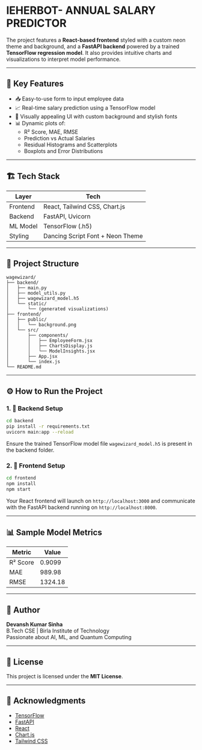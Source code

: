 
# lEHERBOT- ANNUAL SALARY PREDICTOR


The project features a **React-based frontend** styled with a custom neon theme and background, and a **FastAPI backend** powered by a trained **TensorFlow regression model**. It also provides intuitive charts and visualizations to interpret model performance.

---

## 🚀 Key Features

- 📥 Easy-to-use form to input employee data
- 📈 Real-time salary prediction using a TensorFlow model
- 🎨 Visually appealing UI with custom background and stylish fonts
- 📊 Dynamic plots of:
  - R² Score, MAE, RMSE
  - Prediction vs Actual Salaries
  - Residual Histograms and Scatterplots
  - Boxplots and Error Distributions

---

## 🏗️ Tech Stack

| Layer     | Tech                         |
|-----------|------------------------------|
| Frontend  | React, Tailwind CSS, Chart.js |
| Backend   | FastAPI, Uvicorn             |
| ML Model  | TensorFlow (.h5)             |
| Styling   | Dancing Script Font + Neon Theme |

---

## 📁 Project Structure

```
wagewizard/
├── backend/
│   ├── main.py
│   ├── model_utils.py
│   ├── wagewizard_model.h5
│   └── static/
│       └── (generated visualizations)
├── frontend/
│   ├── public/
│   │   └── background.png
│   └── src/
│       ├── components/
│       │   ├── EmployeeForm.jsx
│       │   ├── ChartsDisplay.js
│       │   └── ModelInsights.jsx
│       ├── App.jsx
│       └── index.js
└── README.md
```

---

## ⚙️ How to Run the Project

### 1. 🔧 Backend Setup

```bash
cd backend
pip install -r requirements.txt
uvicorn main:app --reload
```

Ensure the trained TensorFlow model file `wagewizard_model.h5` is present in the backend folder.

### 2. 🎨 Frontend Setup

```bash
cd frontend
npm install
npm start
```

Your React frontend will launch on `http://localhost:3000` and communicate with the FastAPI backend running on `http://localhost:8000`.

---

## 📊 Sample Model Metrics

| Metric       | Value    |
|--------------|----------|
| R² Score     | 0.9099   |
| MAE          | 989.98   |
| RMSE         | 1324.18  |

---

## 👤 Author

**Devansh Kumar Sinha**  
B.Tech CSE | Birla Institute of Technology  
Passionate about AI, ML, and Quantum Computing

---

## 📜 License

This project is licensed under the **MIT License**.

---

## 📝 Acknowledgments

- [TensorFlow](https://www.tensorflow.org/)
- [FastAPI](https://fastapi.tiangolo.com/)
- [React](https://reactjs.org/)
- [Chart.js](https://www.chartjs.org/)
- [Tailwind CSS](https://tailwindcss.com/)
